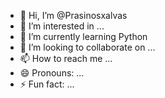 - 👋 Hi, I’m @Prasinosxalvas
- 👀 I’m interested in ...
- 🌱 I’m currently learning Python
- 💞️ I’m looking to collaborate on ...
- 📫 How to reach me ...
- 😄 Pronouns: ...
- ⚡ Fun fact: ...

<!---
Prasinosxalvas/Prasinosxalvas is a ✨ special ✨ repository because its `README.md` (this file) appears on your GitHub profile.
You can click the Preview link to take a look at your changes.
--->
